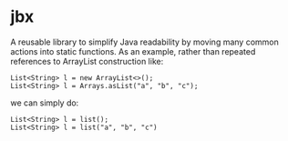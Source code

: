 # jbx

A reusable library to simplify Java readability by moving many common actions into static functions. As an example, rather than repeated references to ArrayList construction like:
```
List<String> l = new ArrayList<>();
List<String> l = Arrays.asList("a", "b", "c");
```
we can simply do:
```
List<String> l = list();
List<String> l = list("a", "b", "c")
```
